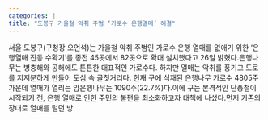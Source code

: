 ```yaml
---
categories: j
title: "도봉구 가을철 악취 주범 ‘가로수 은행열매’ 해결"
---
```

서울 도봉구(구청장 오언석)는 가을철 악취 주범인 가로수 은행 열매를 없애기 위한 ‘은행열매 진동 수확기’를 종전 45곳에서 82곳으로 확대 설치했다고 26일 밝혔다.은행나무는 병충해와 공해에도 튼튼한 대표적인 가로수다. 하지만 열매는 악취를 풍기고 도로를 지저분하게 만들어 도심 속 골칫거리다. 현재 구에 식재된 은행나무 가로수 4805주 가운데 열매가 열리는 암은행나무는 1090주(22.7%)다.이에 구는 본격적인 단풍철이 시작되기 전, 은행 열매로 인한 주민의 불편을 최소화하고자 대책에 나섰다.먼저 기존의 장대로 열매를 털던 방